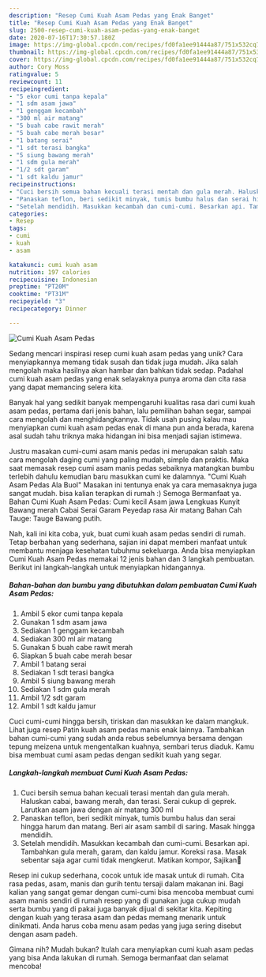 ```yaml
---
description: "Resep Cumi Kuah Asam Pedas yang Enak Banget"
title: "Resep Cumi Kuah Asam Pedas yang Enak Banget"
slug: 2500-resep-cumi-kuah-asam-pedas-yang-enak-banget
date: 2020-07-16T17:30:57.180Z
image: https://img-global.cpcdn.com/recipes/fd0fa1ee91444a87/751x532cq70/cumi-kuah-asam-pedas-foto-resep-utama.jpg
thumbnail: https://img-global.cpcdn.com/recipes/fd0fa1ee91444a87/751x532cq70/cumi-kuah-asam-pedas-foto-resep-utama.jpg
cover: https://img-global.cpcdn.com/recipes/fd0fa1ee91444a87/751x532cq70/cumi-kuah-asam-pedas-foto-resep-utama.jpg
author: Cory Moss
ratingvalue: 5
reviewcount: 11
recipeingredient:
- "5 ekor cumi tanpa kepala"
- "1 sdm asam jawa"
- "1 genggam kecambah"
- "300 ml air matang"
- "5 buah cabe rawit merah"
- "5 buah cabe merah besar"
- "1 batang serai"
- "1 sdt terasi bangka"
- "5 siung bawang merah"
- "1 sdm gula merah"
- "1/2 sdt garam"
- "1 sdt kaldu jamur"
recipeinstructions:
- "Cuci bersih semua bahan kecuali terasi mentah dan gula merah. Haluskan cabai, bawang merah, dan terasi. Serai cukup di geprek. Larutkan asam jawa dengan air matang 300 ml"
- "Panaskan teflon, beri sedikit minyak, tumis bumbu halus dan serai hingga harum dan matang. Beri air asam sambil di saring. Masak hingga mendidih."
- "Setelah mendidih. Masukkan kecambah dan cumi-cumi. Besarkan api. Tambahkan gula merah, garam, dan kaldu jamur. Koreksi rasa. Masak sebentar saja agar cumi tidak mengkerut. Matikan kompor, Sajikan🙌"
categories:
- Resep
tags:
- cumi
- kuah
- asam

katakunci: cumi kuah asam 
nutrition: 197 calories
recipecuisine: Indonesian
preptime: "PT20M"
cooktime: "PT31M"
recipeyield: "3"
recipecategory: Dinner

---
```



![Cumi Kuah Asam Pedas](https://img-global.cpcdn.com/recipes/fd0fa1ee91444a87/751x532cq70/cumi-kuah-asam-pedas-foto-resep-utama.jpg)

Sedang mencari inspirasi resep cumi kuah asam pedas yang unik? Cara menyiapkannya memang tidak susah dan tidak juga mudah. Jika salah mengolah maka hasilnya akan hambar dan bahkan tidak sedap. Padahal cumi kuah asam pedas yang enak selayaknya punya aroma dan cita rasa yang dapat memancing selera kita.

Banyak hal yang sedikit banyak mempengaruhi kualitas rasa dari cumi kuah asam pedas, pertama dari jenis bahan, lalu pemilihan bahan segar, sampai cara mengolah dan menghidangkannya. Tidak usah pusing kalau mau menyiapkan cumi kuah asam pedas enak di mana pun anda berada, karena asal sudah tahu triknya maka hidangan ini bisa menjadi sajian istimewa.

Justru masakan cumi-cumi asam manis pedas ini merupakan salah satu cara mengolah daging cumi yang paling mudah, simple dan praktis. Maka saat memasak resep cumi asam manis pedas sebaiknya matangkan bumbu terlebih dahulu kemudian baru masukkan cumi ke dalamnya. &#34;Cumi Kuah Asam Pedas Ala Buol&#34; Masakan ini tentunya enak ya cara memasaknya juga sangat mudah. bisa kalian terapkan di rumah :) Semoga Bermanfaat ya. Bahan Cumi Kuah Asam Pedas: Cumi kecil Asam jawa Lengkuas Kunyit Bawang merah Cabai Serai Garam Peyedap rasa Air matang Bahan Cah Tauge: Tauge Bawang putih.


Nah, kali ini kita coba, yuk, buat cumi kuah asam pedas sendiri di rumah. Tetap berbahan yang sederhana, sajian ini dapat memberi manfaat untuk membantu menjaga kesehatan tubuhmu sekeluarga. Anda bisa menyiapkan Cumi Kuah Asam Pedas memakai 12 jenis bahan dan 3 langkah pembuatan. Berikut ini langkah-langkah untuk menyiapkan hidangannya.

<!--inarticleads1-->

##### Bahan-bahan dan bumbu yang dibutuhkan dalam pembuatan Cumi Kuah Asam Pedas:

1. Ambil 5 ekor cumi tanpa kepala
1. Gunakan 1 sdm asam jawa
1. Sediakan 1 genggam kecambah
1. Sediakan 300 ml air matang
1. Gunakan 5 buah cabe rawit merah
1. Siapkan 5 buah cabe merah besar
1. Ambil 1 batang serai
1. Sediakan 1 sdt terasi bangka
1. Ambil 5 siung bawang merah
1. Sediakan 1 sdm gula merah
1. Ambil 1/2 sdt garam
1. Ambil 1 sdt kaldu jamur


Cuci cumi-cumi hingga bersih, tiriskan dan masukkan ke dalam mangkuk. Lihat juga resep Patin kuah asam pedas manis enak lainnya. Tambahkan bahan cumi-cumi yang sudah anda rebus sebelumnya bersama dengan tepung meizena untuk mengentalkan kuahnya, sembari terus diaduk. Kamu bisa membuat cumi asam pedas dengan sedikit kuah yang segar. 

<!--inarticleads2-->

##### Langkah-langkah membuat Cumi Kuah Asam Pedas:

1. Cuci bersih semua bahan kecuali terasi mentah dan gula merah. Haluskan cabai, bawang merah, dan terasi. Serai cukup di geprek. Larutkan asam jawa dengan air matang 300 ml
1. Panaskan teflon, beri sedikit minyak, tumis bumbu halus dan serai hingga harum dan matang. Beri air asam sambil di saring. Masak hingga mendidih.
1. Setelah mendidih. Masukkan kecambah dan cumi-cumi. Besarkan api. Tambahkan gula merah, garam, dan kaldu jamur. Koreksi rasa. Masak sebentar saja agar cumi tidak mengkerut. Matikan kompor, Sajikan🙌


Resep ini cukup sederhana, cocok untuk ide masak untuk di rumah. Cita rasa pedas, asam, manis dan gurih tentu tersaji dalam makanan ini. Bagi kalian yang sangat gemar dengan cumi-cumi bisa mencoba membuat cumi asam manis sendiri di rumah resep yang di gunakan juga cukup mudah serta bumbu yang di pakai juga banyak dijual di sekitar kita. Kepiting dengan kuah yang terasa asam dan pedas memang menarik untuk dinikmati. Anda harus coba menu asam pedas yang juga sering disebut dengan asam padeh. 

Gimana nih? Mudah bukan? Itulah cara menyiapkan cumi kuah asam pedas yang bisa Anda lakukan di rumah. Semoga bermanfaat dan selamat mencoba!
